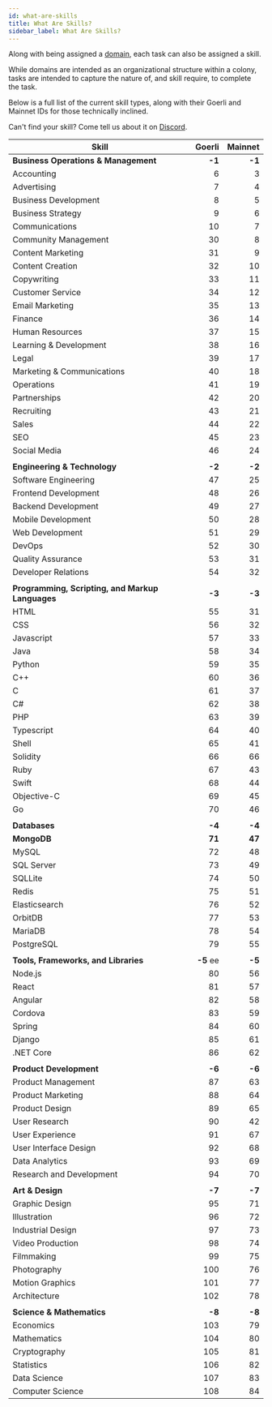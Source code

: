 ```yaml
---
id: what-are-skills
title: What Are Skills?
sidebar_label: What Are Skills?
---
```


Along with being assigned a [domain](what-are-domains.md), each task can also be assigned a skill.

While domains are intended as an organizational structure within a colony, tasks are intended to capture the nature of, and skill require, to complete the task.

Below is a full list of the current skill types, along with their Goerli and Mainnet IDs for those technically inclined.

Can't find your skill? Come tell us about it on [Discord](clny.io/discord).

| Skill                                            |    Goerli | Mainnet |
| ------------------------------------------------ | ---------:| -------:|
| **Business Operations & Management**             |    **-1** |  **-1** |
| Accounting                                       |         6 |       3 |
| Advertising                                      |         7 |       4 |
| Business Development                             |         8 |       5 |
| Business Strategy                                |         9 |       6 |
| Communications                                   |        10 |       7 |
| Community Management                             |        30 |       8 |
| Content Marketing                                |        31 |       9 |
| Content Creation                                 |        32 |      10 |
| Copywriting                                      |        33 |      11 |
| Customer Service                                 |        34 |      12 |
| Email Marketing                                  |        35 |      13 |
| Finance                                          |        36 |      14 |
| Human Resources                                  |        37 |      15 |
| Learning & Development                           |        38 |      16 |
| Legal                                            |        39 |      17 |
| Marketing & Communications                       |        40 |      18 |
| Operations                                       |        41 |      19 |
| Partnerships                                     |        42 |      20 |
| Recruiting                                       |        43 |      21 |
| Sales                                            |        44 |      22 |
| SEO                                              |        45 |      23 |
| Social Media                                     |        46 |      24 |
|                                                  |           |         |
| **Engineering & Technology**                     |    **-2** |  **-2** |
| Software Engineering                             |        47 |      25 |
| Frontend Development                             |        48 |      26 |
| Backend Development                              |        49 |      27 |
| Mobile Development                               |        50 |      28 |
| Web Development                                  |        51 |      29 |
| DevOps                                           |        52 |      30 |
| Quality Assurance                                |        53 |      31 |
| Developer Relations                              |        54 |      32 |
|                                                  |           |         |
| **Programming, Scripting, and Markup Languages** |    **-3** |  **-3** |
| HTML                                             |        55 |      31 |
| CSS                                              |        56 |      32 |
| Javascript                                       |        57 |      33 |
| Java                                             |        58 |      34 |
| Python                                           |        59 |      35 |
| C++                                              |        60 |      36 |
| C                                                |        61 |      37 |
| C#                                               |        62 |      38 |
| PHP                                              |        63 |      39 |
| Typescript                                       |        64 |      40 |
| Shell                                            |        65 |      41 |
| Solidity                                         |        66 |      66 |
| Ruby                                             |        67 |      43 |
| Swift                                            |        68 |      44 |
| Objective-C                                      |        69 |      45 |
| Go                                               |        70 |      46 |
|                                                  |           |         |
| **Databases**                                    |    **-4** |  **-4** |
| **MongoDB**                                      |    **71** |  **47** |
| MySQL                                            |        72 |      48 |
| SQL Server                                       |        73 |      49 |
| SQLLite                                          |        74 |      50 |
| Redis                                            |        75 |      51 |
| Elasticsearch                                    |        76 |      52 |
| OrbitDB                                          |        77 |      53 |
| MariaDB                                          |        78 |      54 |
| PostgreSQL                                       |        79 |      55 |
|                                                  |           |         |
| **Tools, Frameworks, and Libraries**             | **-5** ee |  **-5** |
| Node.js                                          |        80 |      56 |
| React                                            |        81 |      57 |
| Angular                                          |        82 |      58 |
| Cordova                                          |        83 |      59 |
| Spring                                           |        84 |      60 |
| Django                                           |        85 |      61 |
| .NET Core                                        |        86 |      62 |
|                                                  |           |         |
| **Product Development**                          |    **-6** |  **-6** |
| Product Management                               |        87 |      63 |
| Product Marketing                                |        88 |      64 |
| Product Design                                   |        89 |      65 |
| User Research                                    |        90 |      42 |
| User Experience                                  |        91 |      67 |
| User Interface Design                            |        92 |      68 |
| Data Analytics                                   |        93 |      69 |
| Research and Development                         |        94 |      70 |
|                                                  |           |         |
| **Art & Design**                                 |    **-7** |  **-7** |
| Graphic Design                                   |        95 |      71 |
| Illustration                                     |        96 |      72 |
| Industrial Design                                |        97 |      73 |
| Video Production                                 |        98 |      74 |
| Filmmaking                                       |        99 |      75 |
| Photography                                      |       100 |      76 |
| Motion Graphics                                  |       101 |      77 |
| Architecture                                     |       102 |      78 |
|                                                  |           |         |
| **Science & Mathematics**                        |    **-8** |  **-8** |
| Economics                                        |       103 |      79 |
| Mathematics                                      |       104 |      80 |
| Cryptography                                     |       105 |      81 |
| Statistics                                       |       106 |      82 |
| Data Science                                     |       107 |      83 |
| Computer Science                                 |       108 |      84 |
